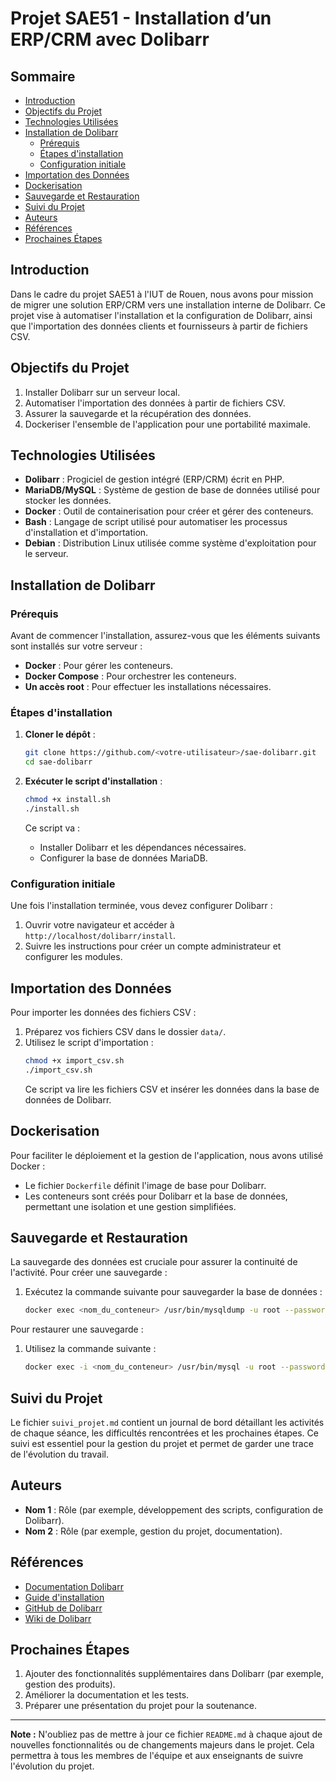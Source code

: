 
# Projet SAE51 - Installation d’un ERP/CRM avec Dolibarr

## Sommaire
- [Introduction](#introduction)
- [Objectifs du Projet](#objectifs-du-projet)
- [Technologies Utilisées](#technologies-utilisées)
- [Installation de Dolibarr](#installation-de-dolibarr)
  - [Prérequis](#prérequis)
  - [Étapes d'installation](#étapes-dinstallation)
  - [Configuration initiale](#configuration-initiale)
- [Importation des Données](#importation-des-données)
- [Dockerisation](#dockerisation)
- [Sauvegarde et Restauration](#sauvegarde-et-restauration)
- [Suivi du Projet](#suivi-du-projet)
- [Auteurs](#auteurs)
- [Références](#références)
- [Prochaines Étapes](#prochaines-étapes)

## Introduction
Dans le cadre du projet SAE51 à l'IUT de Rouen, nous avons pour mission de migrer une solution ERP/CRM vers une installation interne de Dolibarr. Ce projet vise à automatiser l'installation et la configuration de Dolibarr, ainsi que l'importation des données clients et fournisseurs à partir de fichiers CSV. 

## Objectifs du Projet
1. Installer Dolibarr sur un serveur local.
2. Automatiser l'importation des données à partir de fichiers CSV.
3. Assurer la sauvegarde et la récupération des données.
4. Dockeriser l'ensemble de l'application pour une portabilité maximale.

## Technologies Utilisées
- **Dolibarr** : Progiciel de gestion intégré (ERP/CRM) écrit en PHP.
- **MariaDB/MySQL** : Système de gestion de base de données utilisé pour stocker les données.
- **Docker** : Outil de containerisation pour créer et gérer des conteneurs.
- **Bash** : Langage de script utilisé pour automatiser les processus d'installation et d'importation.
- **Debian** : Distribution Linux utilisée comme système d'exploitation pour le serveur.

## Installation de Dolibarr

### Prérequis
Avant de commencer l'installation, assurez-vous que les éléments suivants sont installés sur votre serveur :
- **Docker** : Pour gérer les conteneurs.
- **Docker Compose** : Pour orchestrer les conteneurs.
- **Un accès root** : Pour effectuer les installations nécessaires.

### Étapes d'installation
1. **Cloner le dépôt** :
   ```bash
   git clone https://github.com/<votre-utilisateur>/sae-dolibarr.git
   cd sae-dolibarr
   ```

2. **Exécuter le script d'installation** :
   ```bash
   chmod +x install.sh
   ./install.sh
   ```
   Ce script va :
   - Installer Dolibarr et les dépendances nécessaires.
   - Configurer la base de données MariaDB.

### Configuration initiale
Une fois l'installation terminée, vous devez configurer Dolibarr :
1. Ouvrir votre navigateur et accéder à `http://localhost/dolibarr/install`.
2. Suivre les instructions pour créer un compte administrateur et configurer les modules.

## Importation des Données
Pour importer les données des fichiers CSV :
1. Préparez vos fichiers CSV dans le dossier `data/`.
2. Utilisez le script d'importation :
   ```bash
   chmod +x import_csv.sh
   ./import_csv.sh
   ```
   Ce script va lire les fichiers CSV et insérer les données dans la base de données de Dolibarr.

## Dockerisation
Pour faciliter le déploiement et la gestion de l'application, nous avons utilisé Docker :
- Le fichier `Dockerfile` définit l'image de base pour Dolibarr.
- Les conteneurs sont créés pour Dolibarr et la base de données, permettant une isolation et une gestion simplifiées.

## Sauvegarde et Restauration
La sauvegarde des données est cruciale pour assurer la continuité de l'activité. Pour créer une sauvegarde :
1. Exécutez la commande suivante pour sauvegarder la base de données :
   ```bash
   docker exec <nom_du_conteneur> /usr/bin/mysqldump -u root --password=<votre_mot_de_passe> <nom_base_de_donnees> > backup.sql
   ```

Pour restaurer une sauvegarde :
1. Utilisez la commande suivante :
   ```bash
   docker exec -i <nom_du_conteneur> /usr/bin/mysql -u root --password=<votre_mot_de_passe> <nom_base_de_donnees> < backup.sql
   ```

## Suivi du Projet
Le fichier `suivi_projet.md` contient un journal de bord détaillant les activités de chaque séance, les difficultés rencontrées et les prochaines étapes. Ce suivi est essentiel pour la gestion du projet et permet de garder une trace de l'évolution du travail.

## Auteurs
- **Nom 1** : Rôle (par exemple, développement des scripts, configuration de Dolibarr).
- **Nom 2** : Rôle (par exemple, gestion du projet, documentation).

## Références
- [Documentation Dolibarr](https://www.dolibarr.org/)
- [Guide d'installation](https://all-it-network.com/installer-dolibar/)
- [GitHub de Dolibarr](https://github.com/Dolibarr/dolibarr/)
- [Wiki de Dolibarr](https://wiki.dolibarr.org/)

## Prochaines Étapes
1. Ajouter des fonctionnalités supplémentaires dans Dolibarr (par exemple, gestion des produits).
2. Améliorer la documentation et les tests.
3. Préparer une présentation du projet pour la soutenance.

---

**Note :** N'oubliez pas de mettre à jour ce fichier `README.md` à chaque ajout de nouvelles fonctionnalités ou de changements majeurs dans le projet. Cela permettra à tous les membres de l'équipe et aux enseignants de suivre l'évolution du projet.

